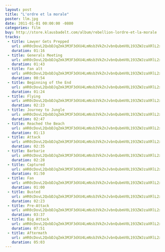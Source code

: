 ```yaml
---
layout: post
title: "L'ordre et la morale"
poster: llm.jpg
date: 2011-01-01 00:00:00 -0800
categories: film
buy: http://store.klausbadelt.com/album/rebellion-lordre-et-la-morale
tracks:
 - title: Lawyer Gets Prepped
   url: aHR0cDovL2QxbDJqZmk3M3F3dXU4LmNsb3VkZnJvbnQubmV0L193ZWJzaXRlL2xsbS9MYXd5ZXIgR2V0cyBQcmVwcGVkLm1wMw==
   duration: 01:16
 - title: Generals Meeting
   url: aHR0cDovL2QxbDJqZmk3M3F3dXU4LmNsb3VkZnJvbnQubmV0L193ZWJzaXRlL2xsbS9HZW5lcmFscyBNZWV0aW5nLm1wMw==
   duration: 01:43
 - title: Fan alt
   url: aHR0cDovL2QxbDJqZmk3M3F3dXU4LmNsb3VkZnJvbnQubmV0L193ZWJzaXRlL2xsbS9GYW4gYWx0Lm1wMw==
   duration: 00:54
 - title: Beginning of the End
   url: aHR0cDovL2QxbDJqZmk3M3F3dXU4LmNsb3VkZnJvbnQubmV0L193ZWJzaXRlL2xsbS8wMSBCZWdpbm5pbmcgb2YgdGhlIEVuZC5tcDM=
   duration: 01:24
 - title: Flying
   url: aHR0cDovL2QxbDJqZmk3M3F3dXU4LmNsb3VkZnJvbnQubmV0L193ZWJzaXRlL2xsbS8wMiBGbHlpbmcubXAz
   duration: 02:23
 - title: Journey to Jungle
   url: aHR0cDovL2QxbDJqZmk3M3F3dXU4LmNsb3VkZnJvbnQubmV0L193ZWJzaXRlL2xsbS8wMyBKb3VybmV5IHRvIEp1bmdsZS5tcDM=
   duration: 02:47
 - title: Reached the Beach
   url: aHR0cDovL2QxbDJqZmk3M3F3dXU4LmNsb3VkZnJvbnQubmV0L193ZWJzaXRlL2xsbS8wNCBSZWFjaGVkIHRoZSBCZWFjaC5tcDM=
   duration: 01:13
 - title: Attack
   url: aHR0cDovL2QxbDJqZmk3M3F3dXU4LmNsb3VkZnJvbnQubmV0L193ZWJzaXRlL2xsbS8wNSBBdHRhY2subXAz
   duration: 02:35
 - title: Barbarie
   url: aHR0cDovL2QxbDJqZmk3M3F3dXU4LmNsb3VkZnJvbnQubmV0L193ZWJzaXRlL2xsbS8wNiBCYXJiYXJpZS5tcDM=
   duration: 02:28
 - title: Captured
   url: aHR0cDovL2QxbDJqZmk3M3F3dXU4LmNsb3VkZnJvbnQubmV0L193ZWJzaXRlL2xsbS8wNyBDYXB0dXJlZC5tcDM=
   duration: 01:50
 - title: Fan 
   url: aHR0cDovL2QxbDJqZmk3M3F3dXU4LmNsb3VkZnJvbnQubmV0L193ZWJzaXRlL2xsbS8wOCBGYW4ubXAz
   duration: 01:00
 - title: Busted 
   url: aHR0cDovL2QxbDJqZmk3M3F3dXU4LmNsb3VkZnJvbnQubmV0L193ZWJzaXRlL2xsbS8wOSBCdXN0ZWQubXAz
   duration: 02:23
 - title: Pre-Attack
   url: aHR0cDovL2QxbDJqZmk3M3F3dXU4LmNsb3VkZnJvbnQubmV0L193ZWJzaXRlL2xsbS8xMCBQcmUtQXR0YWNrLm1wMw==
   duration: 03:37
 - title: Big Attack
   url: aHR0cDovL2QxbDJqZmk3M3F3dXU4LmNsb3VkZnJvbnQubmV0L193ZWJzaXRlL2xsbS8xMSBCaWcgQXR0YWNrLm1wMw==
   duration: 07:51
 - title: Aftermath
   url: aHR0cDovL2QxbDJqZmk3M3F3dXU4LmNsb3VkZnJvbnQubmV0L193ZWJzaXRlL2xsbS8xMiBBZnRlcm1hdGgubXAz
   duration: 05:03
---
```

